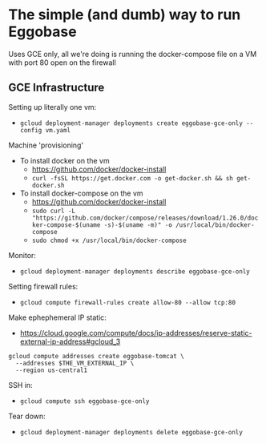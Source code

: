 # The simple (and dumb) way to run Eggobase

Uses GCE only, all we're doing is running the docker-compose file on a VM with port 80 open on the firewall

## GCE Infrastructure

Setting up literally one vm:

- `gcloud deployment-manager deployments create eggobase-gce-only --config vm.yaml`

Machine 'provisioning'

- To install docker on the vm
    - https://github.com/docker/docker-install
    - `curl -fsSL https://get.docker.com -o get-docker.sh && sh get-docker.sh`
- To install docker-compose on the vm
    - https://github.com/docker/docker-install
    - `sudo curl -L "https://github.com/docker/compose/releases/download/1.26.0/docker-compose-$(uname -s)-$(uname -m)" -o /usr/local/bin/docker-compose`
    - `sudo chmod +x /usr/local/bin/docker-compose`

Monitor:

- `gcloud deployment-manager deployments describe eggobase-gce-only`

Setting firewall rules:

- `gcloud compute firewall-rules create allow-80 --allow tcp:80`

Make ephephemeral IP static:

- https://cloud.google.com/compute/docs/ip-addresses/reserve-static-external-ip-address#gcloud_3
```
gcloud compute addresses create eggobase-tomcat \
  --addresses $THE_VM_EXTERNAL_IP \
  --region us-central1	 
```

SSH in:

- `gcloud compute ssh eggobase-gce-only`

Tear down:

- `gcloud deployment-manager deployments delete eggobase-gce-only`


